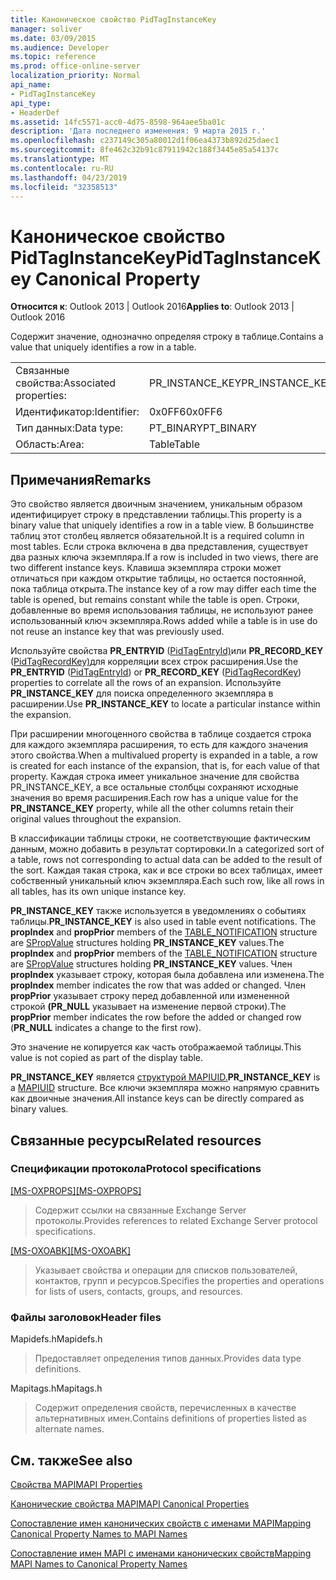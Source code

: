 ```yaml
---
title: Каноническое свойство PidTagInstanceKey
manager: soliver
ms.date: 03/09/2015
ms.audience: Developer
ms.topic: reference
ms.prod: office-online-server
localization_priority: Normal
api_name:
- PidTagInstanceKey
api_type:
- HeaderDef
ms.assetid: 14fc5571-acc0-4d75-8598-964aee5ba01c
description: 'Дата последнего изменения: 9 марта 2015 г.'
ms.openlocfilehash: c237149c305a80012d1f06ea4373b892d25daec1
ms.sourcegitcommit: 8fe462c32b91c87911942c188f3445e85a54137c
ms.translationtype: MT
ms.contentlocale: ru-RU
ms.lasthandoff: 04/23/2019
ms.locfileid: "32358513"
---
```

# <a name="pidtaginstancekey-canonical-property"></a><span data-ttu-id="000b5-103">Каноническое свойство PidTagInstanceKey</span><span class="sxs-lookup"><span data-stu-id="000b5-103">PidTagInstanceKey Canonical Property</span></span>

  
  
<span data-ttu-id="000b5-104">**Относится к**: Outlook 2013 | Outlook 2016</span><span class="sxs-lookup"><span data-stu-id="000b5-104">**Applies to**: Outlook 2013 | Outlook 2016</span></span> 
  
<span data-ttu-id="000b5-105">Содержит значение, однозначно определяя строку в таблице.</span><span class="sxs-lookup"><span data-stu-id="000b5-105">Contains a value that uniquely identifies a row in a table.</span></span> 
  
|||
|:-----|:-----|
|<span data-ttu-id="000b5-106">Связанные свойства:</span><span class="sxs-lookup"><span data-stu-id="000b5-106">Associated properties:</span></span>  <br/> |<span data-ttu-id="000b5-107">PR_INSTANCE_KEY</span><span class="sxs-lookup"><span data-stu-id="000b5-107">PR_INSTANCE_KEY</span></span>  <br/> |
|<span data-ttu-id="000b5-108">Идентификатор:</span><span class="sxs-lookup"><span data-stu-id="000b5-108">Identifier:</span></span>  <br/> |<span data-ttu-id="000b5-109">0x0FF6</span><span class="sxs-lookup"><span data-stu-id="000b5-109">0x0FF6</span></span>  <br/> |
|<span data-ttu-id="000b5-110">Тип данных:</span><span class="sxs-lookup"><span data-stu-id="000b5-110">Data type:</span></span>  <br/> |<span data-ttu-id="000b5-111">PT_BINARY</span><span class="sxs-lookup"><span data-stu-id="000b5-111">PT_BINARY</span></span>  <br/> |
|<span data-ttu-id="000b5-112">Область:</span><span class="sxs-lookup"><span data-stu-id="000b5-112">Area:</span></span>  <br/> |<span data-ttu-id="000b5-113">Table</span><span class="sxs-lookup"><span data-stu-id="000b5-113">Table</span></span>  <br/> |
   
## <a name="remarks"></a><span data-ttu-id="000b5-114">Примечания</span><span class="sxs-lookup"><span data-stu-id="000b5-114">Remarks</span></span>

<span data-ttu-id="000b5-115">Это свойство является двоичным значением, уникальным образом идентифицирует строку в представлении таблицы.</span><span class="sxs-lookup"><span data-stu-id="000b5-115">This property is a binary value that uniquely identifies a row in a table view.</span></span> <span data-ttu-id="000b5-116">В большинстве таблиц этот столбец является обязательной.</span><span class="sxs-lookup"><span data-stu-id="000b5-116">It is a required column in most tables.</span></span> <span data-ttu-id="000b5-117">Если строка включена в два представления, существует два разных ключа экземпляра.</span><span class="sxs-lookup"><span data-stu-id="000b5-117">If a row is included in two views, there are two different instance keys.</span></span> <span data-ttu-id="000b5-118">Клавиша экземпляра строки может отличаться при каждом открытие таблицы, но остается постоянной, пока таблица открыта.</span><span class="sxs-lookup"><span data-stu-id="000b5-118">The instance key of a row may differ each time the table is opened, but remains constant while the table is open.</span></span> <span data-ttu-id="000b5-119">Строки, добавленные во время использования таблицы, не используют ранее использованный ключ экземпляра.</span><span class="sxs-lookup"><span data-stu-id="000b5-119">Rows added while a table is in use do not reuse an instance key that was previously used.</span></span> 
  
<span data-ttu-id="000b5-120">Используйте свойства **PR_ENTRYID** ([PidTagEntryId)](pidtagentryid-canonical-property.md)или **PR_RECORD_KEY** ([PidTagRecordKey)](pidtagrecordkey-canonical-property.md)для корреляции всех строк расширения.</span><span class="sxs-lookup"><span data-stu-id="000b5-120">Use the **PR_ENTRYID** ([PidTagEntryId](pidtagentryid-canonical-property.md)) or **PR_RECORD_KEY** ([PidTagRecordKey](pidtagrecordkey-canonical-property.md)) properties to correlate all the rows of an expansion.</span></span> <span data-ttu-id="000b5-121">Используйте **PR_INSTANCE_KEY** для поиска определенного экземпляра в расширении.</span><span class="sxs-lookup"><span data-stu-id="000b5-121">Use **PR_INSTANCE_KEY** to locate a particular instance within the expansion.</span></span> 
  
<span data-ttu-id="000b5-122">При расширении многоценного свойства в таблице создается строка для каждого экземпляра расширения, то есть для каждого значения этого свойства.</span><span class="sxs-lookup"><span data-stu-id="000b5-122">When a multivalued property is expanded in a table, a row is created for each instance of the expansion, that is, for each value of that property.</span></span> <span data-ttu-id="000b5-123">Каждая строка имеет уникальное  значение для свойства PR_INSTANCE_KEY, а все остальные столбцы сохраняют исходные значения во время расширения.</span><span class="sxs-lookup"><span data-stu-id="000b5-123">Each row has a unique value for the **PR_INSTANCE_KEY** property, while all the other columns retain their original values throughout the expansion.</span></span> 
  
<span data-ttu-id="000b5-124">В классификации таблицы строки, не соответствующие фактическим данным, можно добавить в результат сортировки.</span><span class="sxs-lookup"><span data-stu-id="000b5-124">In a categorized sort of a table, rows not corresponding to actual data can be added to the result of the sort.</span></span> <span data-ttu-id="000b5-125">Каждая такая строка, как и все строки во всех таблицах, имеет собственный уникальный ключ экземпляра.</span><span class="sxs-lookup"><span data-stu-id="000b5-125">Each such row, like all rows in all tables, has its own unique instance key.</span></span> 
  
 <span data-ttu-id="000b5-126">**PR_INSTANCE_KEY** также используется в уведомлениях о событиях таблицы.</span><span class="sxs-lookup"><span data-stu-id="000b5-126">**PR_INSTANCE_KEY** is also used in table event notifications.</span></span> <span data-ttu-id="000b5-127">The **propIndex** and **propPrior** members of the [TABLE_NOTIFICATION](table_notification.md) structure are [SPropValue](spropvalue.md) structures holding **PR_INSTANCE_KEY** values.</span><span class="sxs-lookup"><span data-stu-id="000b5-127">The **propIndex** and **propPrior** members of the [TABLE_NOTIFICATION](table_notification.md) structure are [SPropValue](spropvalue.md) structures holding **PR_INSTANCE_KEY** values.</span></span> <span data-ttu-id="000b5-128">Член **propIndex** указывает строку, которая была добавлена или изменена.</span><span class="sxs-lookup"><span data-stu-id="000b5-128">The **propIndex** member indicates the row that was added or changed.</span></span> <span data-ttu-id="000b5-129">Член **propPrior** указывает строку перед добавленной или измененной строкой **(PR_NULL** указывает на изменение первой строки).</span><span class="sxs-lookup"><span data-stu-id="000b5-129">The **propPrior** member indicates the row before the added or changed row (**PR_NULL** indicates a change to the first row).</span></span> 
  
<span data-ttu-id="000b5-130">Это значение не копируется как часть отображаемой таблицы.</span><span class="sxs-lookup"><span data-stu-id="000b5-130">This value is not copied as part of the display table.</span></span> 
  
 <span data-ttu-id="000b5-131">**PR_INSTANCE_KEY** является [структурой MAPIUID.](mapiuid.md)</span><span class="sxs-lookup"><span data-stu-id="000b5-131">**PR_INSTANCE_KEY** is a [MAPIUID](mapiuid.md) structure.</span></span> <span data-ttu-id="000b5-132">Все ключи экземпляра можно напрямую сравнить как двоичные значения.</span><span class="sxs-lookup"><span data-stu-id="000b5-132">All instance keys can be directly compared as binary values.</span></span> 
  
## <a name="related-resources"></a><span data-ttu-id="000b5-133">Связанные ресурсы</span><span class="sxs-lookup"><span data-stu-id="000b5-133">Related resources</span></span>

### <a name="protocol-specifications"></a><span data-ttu-id="000b5-134">Спецификации протокола</span><span class="sxs-lookup"><span data-stu-id="000b5-134">Protocol specifications</span></span>

<span data-ttu-id="000b5-135">[[MS-OXPROPS]](https://msdn.microsoft.com/library/f6ab1613-aefe-447d-a49c-18217230b148%28Office.15%29.aspx)</span><span class="sxs-lookup"><span data-stu-id="000b5-135">[[MS-OXPROPS]](https://msdn.microsoft.com/library/f6ab1613-aefe-447d-a49c-18217230b148%28Office.15%29.aspx)</span></span>
  
> <span data-ttu-id="000b5-136">Содержит ссылки на связанные Exchange Server протоколы.</span><span class="sxs-lookup"><span data-stu-id="000b5-136">Provides references to related Exchange Server protocol specifications.</span></span>
    
<span data-ttu-id="000b5-137">[[MS-OXOABK]](https://msdn.microsoft.com/library/f4cf9b4c-9232-4506-9e71-2270de217614%28Office.15%29.aspx)</span><span class="sxs-lookup"><span data-stu-id="000b5-137">[[MS-OXOABK]](https://msdn.microsoft.com/library/f4cf9b4c-9232-4506-9e71-2270de217614%28Office.15%29.aspx)</span></span>
  
> <span data-ttu-id="000b5-138">Указывает свойства и операции для списков пользователей, контактов, групп и ресурсов.</span><span class="sxs-lookup"><span data-stu-id="000b5-138">Specifies the properties and operations for lists of users, contacts, groups, and resources.</span></span>
    
### <a name="header-files"></a><span data-ttu-id="000b5-139">Файлы заголовок</span><span class="sxs-lookup"><span data-stu-id="000b5-139">Header files</span></span>

<span data-ttu-id="000b5-140">Mapidefs.h</span><span class="sxs-lookup"><span data-stu-id="000b5-140">Mapidefs.h</span></span>
  
> <span data-ttu-id="000b5-141">Предоставляет определения типов данных.</span><span class="sxs-lookup"><span data-stu-id="000b5-141">Provides data type definitions.</span></span>
    
<span data-ttu-id="000b5-142">Mapitags.h</span><span class="sxs-lookup"><span data-stu-id="000b5-142">Mapitags.h</span></span>
  
> <span data-ttu-id="000b5-143">Содержит определения свойств, перечисленных в качестве альтернативных имен.</span><span class="sxs-lookup"><span data-stu-id="000b5-143">Contains definitions of properties listed as alternate names.</span></span>
    
## <a name="see-also"></a><span data-ttu-id="000b5-144">См. также</span><span class="sxs-lookup"><span data-stu-id="000b5-144">See also</span></span>



[<span data-ttu-id="000b5-145">Свойства MAPI</span><span class="sxs-lookup"><span data-stu-id="000b5-145">MAPI Properties</span></span>](mapi-properties.md)
  
[<span data-ttu-id="000b5-146">Канонические свойства MAPI</span><span class="sxs-lookup"><span data-stu-id="000b5-146">MAPI Canonical Properties</span></span>](mapi-canonical-properties.md)
  
[<span data-ttu-id="000b5-147">Сопоставление имен канонических свойств с именами MAPI</span><span class="sxs-lookup"><span data-stu-id="000b5-147">Mapping Canonical Property Names to MAPI Names</span></span>](mapping-canonical-property-names-to-mapi-names.md)
  
[<span data-ttu-id="000b5-148">Сопоставление имен MAPI с именами канонических свойств</span><span class="sxs-lookup"><span data-stu-id="000b5-148">Mapping MAPI Names to Canonical Property Names</span></span>](mapping-mapi-names-to-canonical-property-names.md)

